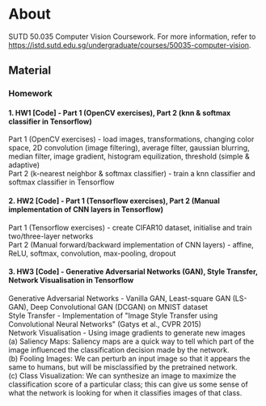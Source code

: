 # About
SUTD 50.035 Computer Vision Coursework. For more information, refer to https://istd.sutd.edu.sg/undergraduate/courses/50035-computer-vision.

## Material
### Homework
#### 1. HW1 [Code] - Part 1 (OpenCV exercises), Part 2 (knn & softmax classifier in Tensorflow) 
Part 1 (OpenCV exercises) - load images, transformations, changing color space, 2D convolution (image filtering), average filter, gaussian blurring, median filter, image gradient, histogram equilization, threshold (simple & adaptive)  
Part 2 (k-nearest neighbor & softmax classifier) - train a knn classifier and softmax classifier in Tensorflow

#### 2. HW2 [Code] - Part 1 (Tensorflow exercises), Part 2 (Manual implementation of CNN layers in Tensorflow)
Part 1 (Tensorflow exercises) - create CIFAR10 dataset, initialise and train two/three-layer networks  
Part 2 (Manual forward/backward implementation of CNN layers) - affine, ReLU, softmax, convolution, max-pooling, dropout 

#### 3. HW3 [Code] - Generative Adversarial Networks (GAN), Style Transfer, Network Visualisation in Tensorflow
Generative Adversarial Networks - Vanilla GAN, Least-square GAN (LS-GAN), Deep Convolutional GAN (DCGAN) on MNIST dataset    
Style Transfer - Implementation of "Image Style Transfer using Convolutional Neural Networks" (Gatys et al., CVPR 2015)  
Network Visualisation - Using image gradients to generate new images  
(a) Saliency Maps: Saliency maps are a quick way to tell which part of the image influenced the classification decision made by the network.  
(b) Fooling Images: We can perturb an input image so that it appears the same to humans, but will be misclassified by the pretrained network.  
(c) Class Visualization: We can synthesize an image to maximize the classification score of a particular class; this can give us some sense of what the network is looking for when it classifies images of that class.  
